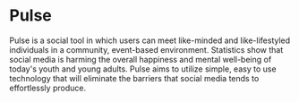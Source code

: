 # Pulse
Pulse is a social tool in which users can meet like-minded and like-lifestyled individuals in a community, event-based environment. 
Statistics show that social media is harming the overall happiness and mental well-being of today's youth and young adults. Pulse aims to utilize simple, easy to use technology that will eliminate the barriers that social media tends to effortlessly produce.
